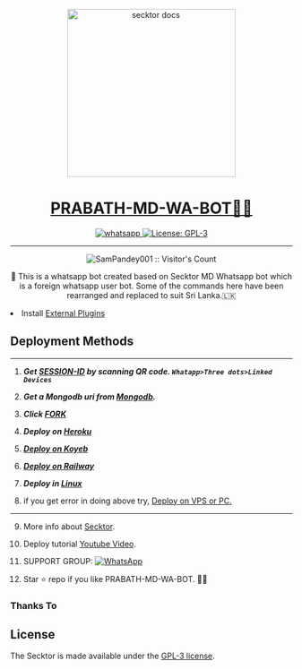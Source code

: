   <p align="center">  
  <a href="https://ibb.co/GxVWLqd/">
    <img alt="secktor docs" height="300" src="https://i.imgur.com/sKppwmF.jpeg/">
    <h1 align="center"> PRABATH-MD-WA-BOT👨‍💻</h1>
  </a>
</p>
   
<p align="center">

  <a aria-label="Join our chats" href="https://chat.whatsapp.com/Bl2F9UhVhaCBfZU6eVnrbCl" target="_blank">
    <img alt="whatsapp" src="https://img.shields.io/badge/Join Group-25D366?style=for-the-badge&logo=whatsapp&logoColor=white" />
  </a>
 
  <a aria-label="Secktor is free to use" href="https://github.com/SamPandey001/Secktor-Md/blob/main/LICENCE" target="_blank">
    <img alt="License: GPL-3" src="https://badges.frapsoft.com/os/gpl/gpl.png?v=103)](https://opensource.org/licenses/GPL-3.0/" target="_blank" />
  </a>
</p>


---

<p align="center"><img src="https://profile-counter.glitch.me/{SamPandey001}/count.svg" alt="SamPandey001 :: Visitor's Count" /></p>

  <p align="center"> 📎 This is a whatsapp bot created based on Secktor MD Whatsapp bot which is a foreign whatsapp user bot.  Some of the commands here have been rearranged and replaced to suit Sri Lanka.🇱🇰  </p
 
- Install [External Plugins](https://github.com/prabathLK/PRABATH-MD-Plugins)
## Deployment Methods
---
1. ***Get [SESSION-ID](https://secktorbot.tech) by scanning QR code. `Whatapp>Three dots>Linked Devices`***
2.  ***Get a Mongodb uri from [Mongodb](https://github.com/SamPandey001/Secktor-Md/wiki/Mongodb-URI).***
3.  ***Click [FORK](https://github.com/prabathLK/PRABATH-MD/fork)***
4.  ***Deploy on [Heroku](https://secktorbot.tech/heroku)***

5. ***[Deploy on Koyeb](https://secktorbot.me/koyeb)***

6.  ***[Deploy on Railway](https://secktorbot.tech/railway)***
  
7. ***Deploy in [Linux](https://github.com/SamPandey001/Secktor-Deploy#deploy-in-any-shell-including-termux)***

8. if you get error in doing above try, [Deploy on VPS or PC.](https://github.com/SamPandey001/Secktor-Md/blob/main/deploy-on-vps.md)
---
9. More info about [Secktor](https://secktorbot.tech/).
10. Deploy tutorial [Youtube Video](https://secktorbot.tech/youtube).

11. SUPPORT GROUP: <a href="https://secktorbot.tech/support"><img alt="WhatsApp" src="https://camo.githubusercontent.com/2157131829ac512183ee8f8b6c6f803688a4cc66a2e686602844e80478401a7c/68747470733a2f2f696d672e736869656c64732e696f2f62616467652f4a6f696e2047726f75702d3235443336363f7374796c653d666f722d7468652d6261646765266c6f676f3d7768617473617070266c6f676f436f6c6f723d7768697465"/></a>

12. Star ⭐ repo if you like  PRABATH-MD-WA-BOT. 👨‍💻
### Thanks To


## License

The Secktor is made available under the [GPL-3 license](https://github.com/SamPandey001/Secktor-Md/blob/main/LICENCE). 
